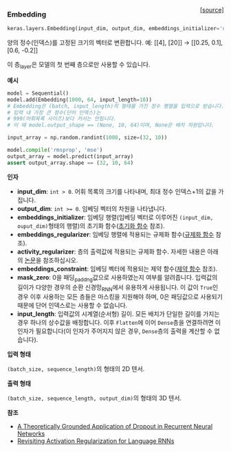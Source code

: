 <span style="float:right;">[[source]](https://github.com/keras-team/keras/blob/master/keras/layers/embeddings.py#L16)</span>
### Embedding

```python
keras.layers.Embedding(input_dim, output_dim, embeddings_initializer='uniform', embeddings_regularizer=None, activity_regularizer=None, embeddings_constraint=None, mask_zero=False, input_length=None)
```

양의 정수(인덱스)를 고정된 크기의 벡터로 변환합니다.
예: [[4], [20]] → [[0.25, 0.1], [0.6, -0.2]]

이 층<sub>layer</sub>은 모델의 첫 번째 층으로만 사용할 수 있습니다.

__예시__

```python
model = Sequential()
model.add(Embedding(1000, 64, input_length=10))
# Embedding은 (batch, input_length)의 형태를 가진 정수 행렬을 입력으로 받습니다.
# 입력 내 가장 큰 정수(단어 인덱스)는
# 999(어휘목록 사이즈)보다 커서는 안됩니다.
# 이 때 model.output_shape == (None, 10, 64)이며, None은 배치 차원입니다.

input_array = np.random.randint(1000, size=(32, 10))

model.compile('rmsprop', 'mse')
output_array = model.predict(input_array)
assert output_array.shape == (32, 10, 64)
```

__인자__

- __input_dim__: `int > 0`. 어휘 목록의 크기를 나타내며, 최대 정수 인덱스+1의 값을 가집니다.  
- __output_dim__: `int >= 0`. 임베딩 벡터의 차원을 나타냅니다.
- __embeddings_initializer__: 임베딩 행렬(임베딩 벡터로 이루어진 `(input_dim, ouput_dim)`형태의 행렬)의 초기화 함수([초기화 함수](../initializers.md) 참조).
- __embeddings_regularizer__: 임베딩 행렬에 적용되는 규제화 함수([규제화 함수](../regularizers.md) 참조).
- __activity_regularizer__: 층의 출력값에 적용되는 규제화 함수. 자세한 내용은 아래의 [논문](https://arxiv.org/abs/1708.01009)을 참조하십시오.
- __embeddings_constraint__: 임베딩 벡터에 적용되는 제약 함수([제약 함수](../constraints.md) 참조).
- __mask_zero__: 0을 패딩<sub>paddng</sub>값으로 사용하였는지 여부를 알려줍니다.
입력값의 길이가 다양한 경우의 순환 신경망<sub>RNN</sub>에서 유용하게 사용됩니다.
이 값이 `True`인 경우 이후 사용하는 모든 층들은 마스킹을 지원해야 하며, 0은 패딩값으로 사용되기 때문에
단어 인덱스로는 사용할 수 없습니다. 
- __input_length__: 입력값의 시계열(순서형) 길이. 모든 배치가 단일한 길이를 가지는 경우 하나의 상수값을 배정합니다. 이후 `Flatten`에 이어 `Dense`층을 연결하려면 이 인자가 필요합니다(이 인자가 주어지지 않은 경우, `Dense`층의 출력을 계산할 수 없습니다).

__입력 형태__

`(batch_size, sequence_length)`의 형태의 2D 텐서.

__출력 형태__

`(batch_size, sequence_length, output_dim)`의 형태의 3D 텐서.

__참조__

- [A Theoretically Grounded Application of Dropout in
   Recurrent Neural Networks](http://arxiv.org/abs/1512.05287)
- [Revisiting Activation Regularization for Language RNNs](https://arxiv.org/abs/1708.01009)
    
